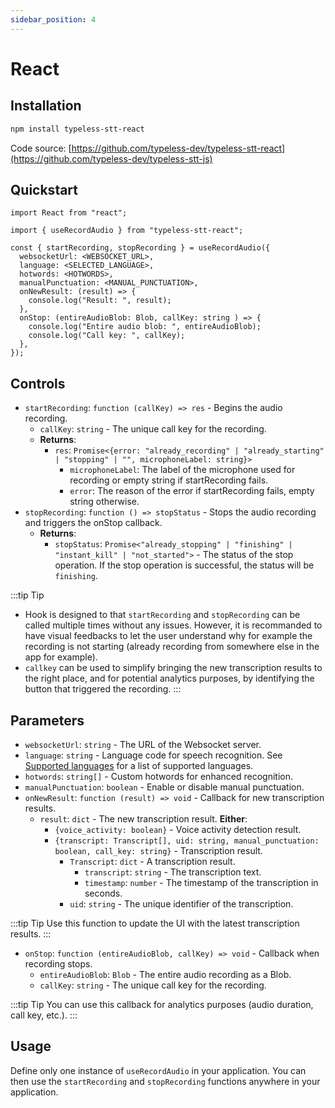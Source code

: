 ```yaml
---
sidebar_position: 4
---
```


# React

## Installation

```bash
npm install typeless-stt-react
```

Code source: [https://github.com/typeless-dev/typeless-stt-react](https://github.com/typeless-dev/typeless-stt-js)

## Quickstart

```tsx
import React from "react";

import { useRecordAudio } from "typeless-stt-react";

const { startRecording, stopRecording } = useRecordAudio({
  websocketUrl: <WEBSOCKET_URL>,
  language: <SELECTED_LANGUAGE>,
  hotwords: <HOTWORDS>,
  manualPunctuation: <MANUAL_PUNCTUATION>,
  onNewResult: (result) => {
    console.log("Result: ", result);
  },
  onStop: (entireAudioBlob: Blob, callKey: string ) => {
    console.log("Entire audio blob: ", entireAudioBlob);
    console.log("Call key: ", callKey);
  },
});
```

## Controls

- `startRecording`: `function (callKey) => res` - Begins the audio recording.
  - `callKey`: `string` - The unique call key for the recording.
  - **Returns**:
    - `res`: `Promise<{error: "already_recording" | "already_starting" | "stopping" | "", microphoneLabel: string}>`
      - `microphoneLabel`: The label of the microphone used for recording or empty string if startRecording fails.
      - `error`: The reason of the error if startRecording fails, empty string otherwise.
- `stopRecording`: `function () => stopStatus` - Stops the audio recording and triggers the onStop callback.
  - **Returns**:
    - `stopStatus`: `Promise<"already_stopping" | "finishing" | "instant_kill" | "not_started">` - The status of the stop operation. If the stop operation is successful, the status will be `finishing`.

:::tip Tip

- Hook is designed to that `startRecording` and `stopRecording` can be called multiple times without any issues. However, it is recommanded to have visual feedbacks to let the user understand why for example the recording is not starting (already recording from somewhere else in the app for example).
- `callkey` can be used to simplify bringing the new transcription results to the right place, and for potential analytics purposes, by identifying the button that triggered the recording.
  :::

## Parameters

- `websocketUrl`: `string` - The URL of the Websocket server.
- `language`: `string` - Language code for speech recognition. See [Supported languages](/docs/stt/languages) for a list of supported languages.
- `hotwords`: `string[]` - Custom hotwords for enhanced recognition.
- `manualPunctuation`: `boolean` - Enable or disable manual punctuation.
- `onNewResult`: `function (result) => void` - Callback for new transcription results.
  - `result`: `dict` - The new transcription result.
    **Either**:
    - `{voice_activity: boolean}` - Voice activity detection result.
    - `{transcript: Transcript[], uid: string, manual_punctuation: boolean, call_key: string}` - Transcription result.
      - `Transcript`: `dict` - A transcription result.
        - `transcript`: `string` - The transcription text.
        - `timestamp`: `number` - The timestamp of the transcription in seconds.
      - `uid`: `string` - The unique identifier of the transcription.

:::tip Tip
Use this function to update the UI with the latest transcription results.
:::

- `onStop`: `function (entireAudioBlob, callKey) => void` - Callback when recording stops.
  - `entireAudioBlob`: `Blob` - The entire audio recording as a Blob.
  - `callKey`: `string` - The unique call key for the recording.

:::tip Tip
You can use this callback for analytics purposes (audio duration, call key, etc.).
:::

## Usage

Define only one instance of `useRecordAudio` in your application. You can then use the `startRecording` and `stopRecording` functions anywhere in your application.
